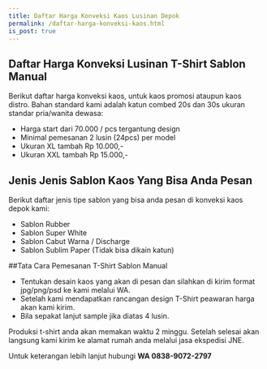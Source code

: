 ```yaml
---
title: Daftar Harga Konveksi Kaos Lusinan Depok
permalink: /daftar-harga-konveksi-kaos.html
is_post: true
---
```

## Daftar Harga Konveksi Lusinan T-Shirt Sablon Manual
Berikut daftar harga konveksi kaos, untuk kaos promosi ataupun kaos distro. Bahan standard kami adalah katun combed 20s dan 30s ukuran standar pria/wanita dewasa:
- Harga start dari 70.000 / pcs tergantung design
- Minimal pemesanan 2 lusin (24pcs) per model
- Ukuran XL tambah Rp 10.000,-
- Ukuran XXL tambah Rp 15.000,-

## Jenis Jenis Sablon Kaos Yang Bisa Anda Pesan
Berikut daftar jenis tipe sablon yang bisa anda pesan di konveksi kaos depok kami:
- Sablon Rubber
- Sablon Super White
- Sablon Cabut Warna / Discharge
- Sablon Sublim Paper (Tidak bisa dikain katun)

##Tata Cara Pemesanan T-Shirt Sablon Manual
- Tentukan desain kaos yang akan di pesan dan silahkan di kirim format jpg/png/psd ke kami melalui WA.
- Setelah kami mendapatkan rancangan design T-Shirt peawaran harga akan kami kirim.
- Bila sepakat lanjut sample jika diatas 4 lusin.

Produksi t-shirt anda akan memakan waktu 2 minggu. Setelah selesai akan langsung kami kirim ke alamat rumah anda melalui jasa ekspedisi JNE.

Untuk keterangan lebih lanjut hubungi **WA 0838-9072-2797**
